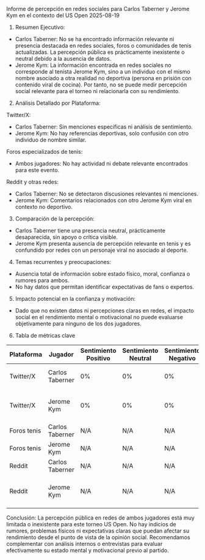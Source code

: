 Informe de percepción en redes sociales para Carlos Taberner y Jerome Kym en el contexto del US Open 2025-08-19

1. Resumen Ejecutivo:
- Carlos Taberner: No se ha encontrado información relevante ni presencia destacada en redes sociales, foros o comunidades de tenis actualizadas. La percepción pública es prácticamente inexistente o neutral debido a la ausencia de datos.
- Jerome Kym: La información encontrada en redes sociales no corresponde al tenista Jerome Kym, sino a un individuo con el mismo nombre asociado a otra realidad no deportiva (persona en prisión con contenido viral de cocina). Por tanto, no se puede medir percepción social relevante para el torneo ni relacionarla con su rendimiento.

2. Análisis Detallado por Plataforma:

Twitter/X:
- Carlos Taberner: Sin menciones específicas ni análisis de sentimiento.
- Jerome Kym: No hay referencias deportivas, solo confusión con otro individuo de nombre similar.

Foros especializados de tenis:
- Ambos jugadores: No hay actividad ni debate relevante encontrados para este evento.

Reddit y otras redes:
- Carlos Taberner: No se detectaron discusiones relevantes ni menciones.
- Jerome Kym: Comentarios relacionados con otro Jerome Kym viral en contexto no deportivo.

3. Comparación de la percepción:
- Carlos Taberner tiene una presencia neutral, prácticamente desaparecida, sin apoyo o crítica visible.
- Jerome Kym presenta ausencia de percepción relevante en tenis y es confundido por redes con un personaje viral no asociado al deporte.

4. Temas recurrentes y preocupaciones:
- Ausencia total de información sobre estado físico, moral, confianza o rumores para ambos.
- No hay datos que permitan identificar expectativas de fans o expertos.

5. Impacto potencial en la confianza y motivación:
- Dado que no existen datos ni percepciones claras en redes, el impacto social en el rendimiento mental o motivacional no puede evaluarse objetivamente para ninguno de los dos jugadores.

6. Tabla de métricas clave

| Plataforma    | Jugador          | Sentimiento Positivo | Sentimiento Neutral | Sentimiento Negativo | Comentarios destacables                          |
|---------------|------------------|---------------------|---------------------|---------------------|------------------------------------------------|
| Twitter/X     | Carlos Taberner  | 0%                  | 0%                  | 0%                  | Sin menciones relevantes                         |
| Twitter/X     | Jerome Kym       | 0%                  | 0%                  | 0%                  | Confusión con individuo no relacionado          |
| Foros tenis   | Carlos Taberner  | N/A                 | N/A                 | N/A                 | Sin actividad                                   |
| Foros tenis   | Jerome Kym       | N/A                 | N/A                 | N/A                 | Sin actividad                                   |
| Reddit        | Carlos Taberner  | N/A                 | N/A                 | N/A                 | No menciones                                    |
| Reddit        | Jerome Kym       | N/A                 | N/A                 | N/A                 | Comentarios sobre otro Jerome Kym no deportista|

Conclusión:
La percepción pública en redes de ambos jugadores está muy limitada o inexistente para este torneo US Open. No hay indicios de rumores, problemas físicos ni expectativas claras que puedan afectar su rendimiento desde el punto de vista de la opinión social. Recomendamos complementar con análisis internos o entrevistas para evaluar efectivamente su estado mental y motivacional previo al partido.